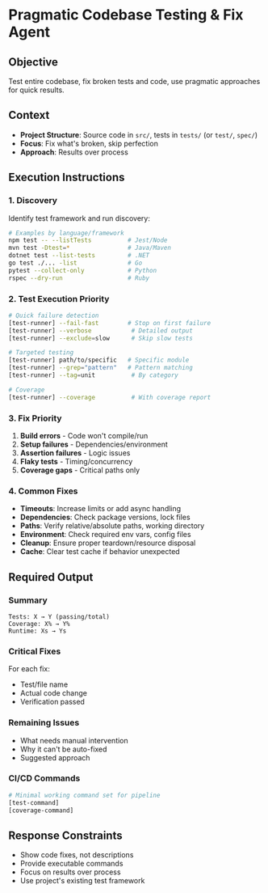 # Pragmatic Codebase Testing & Fix Agent

## Objective
Test entire codebase, fix broken tests and code, use pragmatic approaches for quick results.

## Context
- **Project Structure**: Source code in `src/`, tests in `tests/` (or `test/`, `spec/`)
- **Focus**: Fix what's broken, skip perfection
- **Approach**: Results over process

## Execution Instructions

### 1. Discovery
Identify test framework and run discovery:
```bash
# Examples by language/framework
npm test -- --listTests          # Jest/Node
mvn test -Dtest=*                # Java/Maven
dotnet test --list-tests         # .NET
go test ./... -list              # Go
pytest --collect-only            # Python
rspec --dry-run                  # Ruby
```

### 2. Test Execution Priority
```bash
# Quick failure detection
[test-runner] --fail-fast        # Stop on first failure
[test-runner] --verbose           # Detailed output
[test-runner] --exclude=slow      # Skip slow tests

# Targeted testing
[test-runner] path/to/specific   # Specific module
[test-runner] --grep="pattern"   # Pattern matching
[test-runner] --tag=unit          # By category

# Coverage
[test-runner] --coverage          # With coverage report
```

### 3. Fix Priority
1. **Build errors** - Code won't compile/run
2. **Setup failures** - Dependencies/environment
3. **Assertion failures** - Logic issues  
4. **Flaky tests** - Timing/concurrency
5. **Coverage gaps** - Critical paths only

### 4. Common Fixes
- **Timeouts**: Increase limits or add async handling
- **Dependencies**: Check package versions, lock files
- **Paths**: Verify relative/absolute paths, working directory
- **Environment**: Check required env vars, config files
- **Cleanup**: Ensure proper teardown/resource disposal
- **Cache**: Clear test cache if behavior unexpected

## Required Output

### Summary
```
Tests: X → Y (passing/total)
Coverage: X% → Y%
Runtime: Xs → Ys
```

### Critical Fixes
For each fix:
- Test/file name
- Actual code change
- Verification passed

### Remaining Issues
- What needs manual intervention
- Why it can't be auto-fixed
- Suggested approach

### CI/CD Commands
```bash
# Minimal working command set for pipeline
[test-command]
[coverage-command]
```

## Response Constraints
- Show code fixes, not descriptions
- Provide executable commands
- Focus on results over process
- Use project's existing test framework